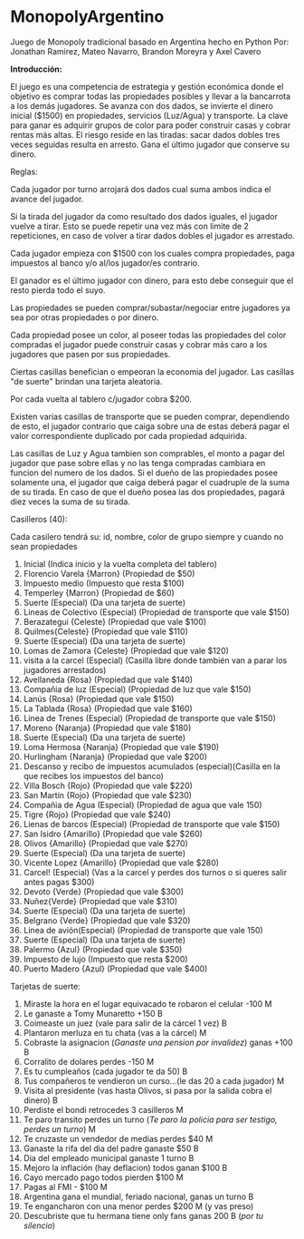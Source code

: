 # MonopolyArgentino
Juego de Monopoly tradicional basado en Argentina hecho en Python
Por: Jonathan Ramirez, Mateo Navarro, Brandon Moreyra  y Axel Cavero

**Introducción:**

El juego es una competencia de estrategia y gestión económica donde el objetivo es comprar todas las propiedades posibles y llevar a la bancarrota a los demás jugadores.
Se avanza con dos dados, se invierte el dinero inicial ($1500) en propiedades, servicios (Luz/Agua) y transporte. La clave para ganar es adquirir grupos de color para poder construir casas y cobrar rentas más altas. El riesgo reside en las tiradas: sacar dados dobles tres veces seguidas resulta en arresto. Gana el último jugador que conserve su dinero.

Reglas:

Cada jugador por turno arrojará dos dados cual suma ambos indica el avance del jugador.

Si la tirada del jugador da como resultado dos dados iguales, el jugador vuelve a tirar. 
Esto se puede repetir una vez más con limite de 2 repeticiones, en caso de volver a tirar dados dobles el jugador es arrestado.

Cada jugador empieza con $1500 con los cuales compra propiedades, paga impuestos al banco y/o al/los jugador/es contrario.

El ganador es el último jugador con dinero, para esto debe conseguir que el resto pierda todo el suyo. 

Las propiedades se pueden comprar/subastar/negociar entre jugadores ya sea por otras propiedades o por dinero.

Cada propiedad posee un color, al poseer todas las propiedades del color compradas el jugador puede construir casas y cobrar más caro a los jugadores que pasen por sus propiedades.

Ciertas casillas benefician o empeoran la economia del jugador. Las casillas "de suerte" brindan una tarjeta aleatoria.

Por cada vuelta al tablero c/jugador cobra $200.

Existen varias casillas de transporte que se pueden comprar, dependiendo de esto, el jugador contrario que caiga sobre una de estas deberá pagar el valor correspondiente duplicado por cada propiedad adquirida.

Las casillas de Luz y Agua tambien son comprables, el monto a pagar del jugador que pase sobre ellas y no las tenga compradas cambiara en funcion del numero de los dados. Si el dueño de las propiedades posee solamente una, el jugador que caiga deberá pagar el cuadruple de la suma de su tirada. En caso de que el dueño posea las dos propiedades, pagará diez veces la suma de su tirada.

Casilleros (40):

Cada casilero tendrá su: id, nombre, color de grupo
siempre y cuando no sean propiedades

1) Inicial (Indica inicio y la vuelta completa del tablero)
2) Florencio Varela {Marron} (Propiedad de $50)
3) Impuesto medio (Impuesto que resta $100)
4) Temperley {Marron} (Propiedad de $60)
5) Suerte (Especial) (Da una tarjeta de suerte)
6) Lineas de Colectivo (Especial) (Propiedad de transporte que vale $150)
7) Berazategui {Celeste} (Propiedad que vale $100)
8) Quilmes{Celeste} (Propiedad que vale $110)
9) Suerte (Especial) (Da una tarjeta de suerte)
10) Lomas de Zamora {Celeste} (Propiedad que vale $120)
11) visita a la carcel (Especial) (Casilla libre donde también van a parar los jugadores arrestados)
12) Avellaneda {Rosa} (Propiedad que vale $140)
13) Compañia de luz (Especial) (Propiedad de luz que vale $150)
14) Lanús {Rosa} (Propiedad que vale $150)
15) La Tablada {Rosa} (Propiedad que vale $160)
16) Linea de Trenes (Especial) (Propiedad de transporte que vale $150)
17) Moreno {Naranja} (Propiedad que vale $180)
18) Suerte (Especial) (Da una tarjeta de suerte)
19) Loma Hermosa {Naranja} (Propiedad que vale $190)
20) Hurlingham {Naranja} (Propiedad que vale $200)
21) Descanso y recibo de impuestos acumulados (especial)(Casilla en la que recibes los impuestos del banco)
22) Villa Bosch {Rojo} (Propiedad que vale $220)
23) San Martin {Rojo} (Propiedad que vale $230)
24) Compañia de Agua (Especial) (Propiedad de agua que vale 150)
25) Tigre {Rojo} (Propiedad que vale $240)
26) Lienas de barcos (Especial) (Propiedad de transporte que vale $150)
27) San Isidro {Amarillo} (Propiedad que vale $260)
28) Olivos {Amarillo} (Propiedad que vale $270)
29) Suerte (Especial) (Da una tarjeta de suerte)
30) Vicente Lopez {Amarillo} (Propiedad que vale $280)
31) Carcel! (Especial) (Vas a la carcel y perdes dos turnos o si queres salir antes pagas $300) 
32) Devoto {Verde} (Propiedad que vale $300)
33) Nuñez{Verde} (Propiedad que vale $310)
34) Suerte (Especial) (Da una tarjeta de suerte)
35) Belgrano {Verde} (Propiedad que vale $320)
36) Linea de avión(Especial) (Propiedad de transporte que vale 150)
37) Suerte (Especial) (Da una tarjeta de suerte)
38) Palermo {Azul} (Propiedad que vale $350)
39) Impuesto de lujo (Impuesto que resta $200)
40) Puerto Madero {Azul} (Propiedad que vale $400)

Tarjetas de suerte:
1) Miraste la hora en el lugar equivacado te robaron el celular -100 M
2) Le ganaste a Tomy Munaretto +150 B
3) Coimeaste un juez (vale para salir de la cárcel 1 vez) B
4) Plantaron merluza en tu chata (vas a la cárcel) M
5) Cobraste la asignacion (*Ganaste una pension por invalidez*) ganas  +100 B
6) Corralito de dolares perdes -150 M
7) Es tu cumpleaños (cada jugador te da 50) B 
8) Tus compañeros te vendieron un curso...(le das 20 a cada jugador) M
9) Visita al presidente (vas hasta Olivos, si pasa por la salida cobra el dinero) B
10) Perdiste el bondi retrocedes 3 casilleros M
11) Te paro transito perdes un turno (*Te paro la policia para ser testigo, perdes un turno*) M
12) Te cruzaste un vendedor de medias perdes $40 M
13) Ganaste la rifa del dia del padre ganaste $50 B
14) Dia del empleado municipal ganaste 1 turno B
15) Mejoro la inflación (hay deflacion) todos ganan $100 B
16) Cayo mercado pago todos pierden $100 M
17) Pagas al FMI - $100 M 
18) Argentina gana el mundial, feriado nacional, ganas un turno B
19) Te engancharon con una menor perdes $200 M (y vas preso)
20) Descubriste que tu hermana tiene only fans ganas 200 B (*por tu silencio*)
